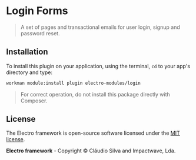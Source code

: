 # Login Forms

> A set of pages and transactional emails for user login, signup and password reset.

## Installation

To install this plugin on your application, using the terminal, `cd` to your app's directory and type:

```bash
workman module:install plugin electro-modules/login
```

> For correct operation, do not install this package directly with Composer.

## License

The Electro framework is open-source software licensed under the [MIT license](http://opensource.org/licenses/MIT).

**Electro framework** - Copyright &copy; Cláudio Silva and Impactwave, Lda.
